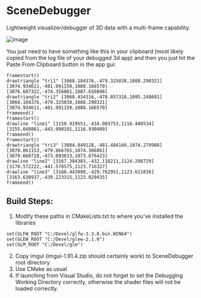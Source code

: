 # SceneDebugger
Lightweight visualizer/debugger of 3D data with a multi-frame capability.

![image](https://github.com/user-attachments/assets/6838d39e-8d6f-490c-8b89-7524cf828692)

You just need to have something like this in your clipboard (most likely copied from the log file of your debugged 3d app) and then you just hit the Paste From Clipboard button in the app gui:

```
framestart()
drawtriangle "tri1" [3068.184376,-479.325038,1088.290321][3074.934611,-481.091150,1088.166570][3076.687322,-474.356001,1087.650898]
drawtriangle "tri2" [3068.434316,-478.857318,1095.248691][3068.184376,-479.325038,1088.290321][3074.934611,-481.091150,1088.166570]
frameend()
framestart()
drawline "line1" [3150.919551,-434.003753,1116.440534][3155.048861,-443.098191,1116.930409]
frameend()
framestart()
drawtriangle "tri3" [3084.849128,-481.484160,1074.279908][3078.061153,-479.866765,1074.366861][3079.668728,-473.093633,1073.876423]
drawline "line2" [3167.384383,-432.118211,1124.298729][3170.572222,-441.578575,1123.716327] 
drawline "line3" [3160.443098,-429.762951,1123.611836][3163.630937,-439.223315,1123.029435] 
frameend()
```

## Build Steps:

1. Modify these paths in CMakeLists.txt to where you've installed the libraries
```
set(GLFW_ROOT "C:/Devel/glfw-3.3.8.bin.WIN64")
set(GLEW_ROOT "C:/Devel/glew-2.1.0")
set(GLM_ROOT "C:/Devel/glm")
```

2. Copy imgui (imgui-1.91.4.zip should certainly work) to SceneDebugger root directory
3. Use CMake as usual
4. If launching from Visual Studio, do not forget to set the Debugging Working Directory correctly, otherwise the shader files will not be loaded correctly.
